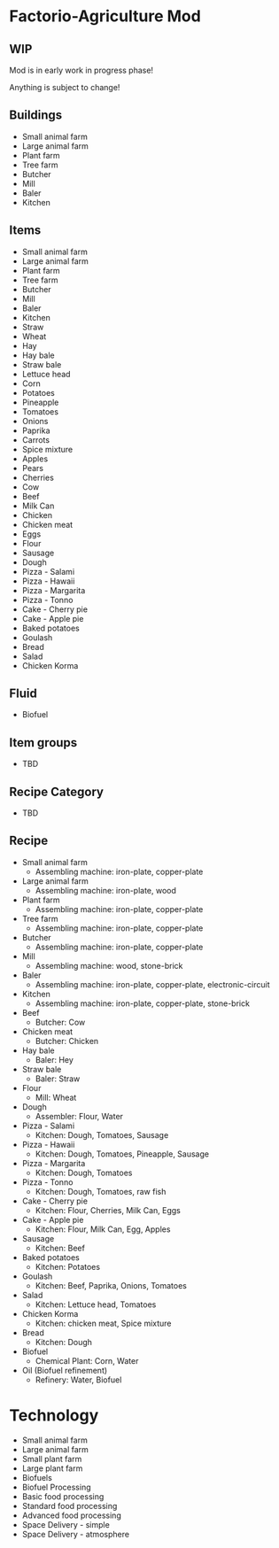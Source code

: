 # Factorio-Agriculture Mod

## WIP
Mod is in early work in progress phase!

Anything is subject to change!

## Buildings
- Small animal farm
- Large animal farm
- Plant farm
- Tree farm
- Butcher
- Mill
- Baler 
- Kitchen

## Items
- Small animal farm
- Large animal farm
- Plant farm
- Tree farm
- Butcher
- Mill
- Baler
- Kitchen
- Straw
- Wheat
- Hay
- Hay bale
- Straw bale
- Lettuce head
- Corn
- Potatoes
- Pineapple
- Tomatoes
- Onions
- Paprika
- Carrots
- Spice mixture
- Apples
- Pears
- Cherries
- Cow
- Beef
- Milk Can
- Chicken
- Chicken meat
- Eggs
- Flour
- Sausage
- Dough
- Pizza - Salami
- Pizza - Hawaii
- Pizza - Margarita
- Pizza - Tonno
- Cake - Cherry pie
- Cake - Apple pie
- Baked potatoes
- Goulash
- Bread
- Salad
- Chicken Korma

## Fluid
- Biofuel

## Item groups
- TBD

## Recipe Category
- TBD

## Recipe
- Small animal farm
  - Assembling machine: iron-plate, copper-plate
- Large animal farm
  - Assembling machine: iron-plate, wood
- Plant farm
  - Assembling machine: iron-plate, copper-plate
- Tree farm
  - Assembling machine: iron-plate, copper-plate
- Butcher
  - Assembling machine: iron-plate, copper-plate
- Mill
  - Assembling machine: wood, stone-brick
- Baler
  - Assembling machine: iron-plate, copper-plate, electronic-circuit
- Kitchen
  - Assembling machine: iron-plate, copper-plate, stone-brick
- Beef
  - Butcher: Cow
- Chicken meat
  - Butcher: Chicken
- Hay bale
  - Baler: Hey
- Straw bale
  - Baler: Straw
- Flour
  - Mill: Wheat
- Dough
  - Assembler: Flour, Water
- Pizza - Salami
  - Kitchen: Dough, Tomatoes, Sausage
- Pizza - Hawaii
  - Kitchen: Dough, Tomatoes, Pineapple, Sausage
- Pizza - Margarita
  - Kitchen: Dough, Tomatoes
- Pizza - Tonno
  - Kitchen: Dough, Tomatoes, raw fish
- Cake - Cherry pie
  - Kitchen: Flour, Cherries, Milk Can, Eggs
- Cake - Apple pie
  - Kitchen: Flour, Milk Can, Egg, Apples
- Sausage
  - Kitchen: Beef
- Baked potatoes
  - Kitchen: Potatoes
- Goulash
  - Kitchen: Beef, Paprika, Onions, Tomatoes
- Salad
  - Kitchen: Lettuce head, Tomatoes
- Chicken Korma
  - Kitchen: chicken meat,  Spice mixture
- Bread
  - Kitchen: Dough
- Biofuel
  - Chemical Plant: Corn, Water
- Oil (Biofuel refinement)
  - Refinery: Water, Biofuel

# Technology
- Small animal farm
- Large animal farm
- Small plant farm
- Large plant farm
- Biofuels
- Biofuel Processing
- Basic food processing
- Standard food processing
- Advanced food processing
- Space Delivery - simple
- Space Delivery - atmosphere